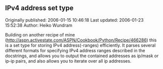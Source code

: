 ## IPv4 address set type

Originally published: 2006-01-15 10:46:18
Last updated: 2006-01-23 15:52:38
Author: Heiko Wundram

Building on another recipe of mine (http://aspn.activestate.com/ASPN/Cookbook/Python/Recipe/466286) this is a set type for storing IPv4 address(-ranges) efficiently. It parses several different formats for specifying IPv4 address ranges described in the docstrings, and allows you to output the contained addresses as ip/mask or ip-ip pairs, and also allows you to iterate over all ip addresses.